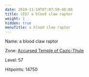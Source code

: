 ```yaml
---
date: 2019-11-19T07:07:50-06:00
title: (EQ) a blood claw raptor
weight: 1
hidden: true
menuTitle: a blood claw raptor
---
```


Name: a blood claw raptor


Zone: [Accursed Temple of Cazic-Thule](/en/eq/exploration/accursed_temple_of_cazicthule)

Level: 57

Hitpoints: 14750